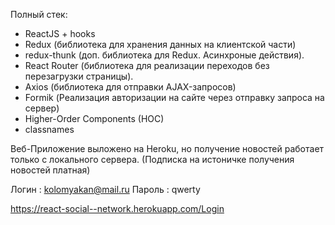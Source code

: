 Полный стек:

- ReactJS + hooks
- Redux (библиотека для хранения данных на клиентской части)
- redux-thunk (доп. библиотека для Redux. Асинхроные действия).
- React Router (библиотека для реализации переходов без перезагрузки страницы).
- Axios (библиотека для отправки AJAX-запросов)
- Formik (Реализация авторизации на сайте через отправку запроса на сервер)
- Higher-Order Components (HOC)
- classnames


Веб-Приложение выложено на Heroku, но получение новостей работает только с локального сервера. (Подписка на истоничке получения новостей платная)
<!-- CORS enabled for localhost -->

Логин : kolomyakan@mail.ru
Пароль : qwerty

https://react-social--network.herokuapp.com/Login
